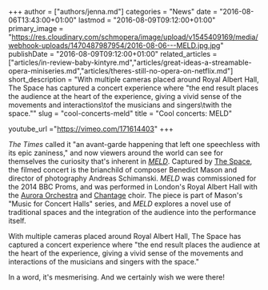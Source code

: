 +++
author = ["authors/jenna.md"]
categories = "News"
date = "2016-08-06T13:43:00+01:00"
lastmod = "2016-08-09T09:12:00+01:00"
primary_image = "https://res.cloudinary.com/schmopera/image/upload/v1545409169/media/webhook-uploads/1470487987954/2016-08-06---MELD.jpg.jpg"
publishDate = "2016-08-09T09:12:00+01:00"
related_articles = ["articles/in-review-baby-kintyre.md","articles/great-ideas-a-streamable-opera-miniseries.md","articles/theres-still-no-opera-on-netflix.md"]
short_description = "With multiple cameras placed around Royal Albert Hall, The Space has captured a concert experience where &quot;the end result places the audience at the heart of the experience, giving a vivid sense of the movements and interactions\tof the musicians and singers\twith the space.&quot;"
slug = "cool-concerts-meld"
title = "Cool concerts: MELD"

youtube_url ="https://vimeo.com/171614403"
+++

*The Times* called it "an avant-garde happening that left one speechless with its epic zaniness," and now viewers around the world can see for themselves the curiosity that's inherent in [*MELD*](https://vimeo.com/171614403). Captured by [The Space](https://www.thespace.org/), the filmed concert is the brianchild of composer Benedict Mason and director of photography Andreas Schimanski. *MELD* was commissioned for the 2014 BBC Proms, and was performed in London's Royal Albert Hall with the [Aurora Orchestra](/aurora-orchestra-fun-frankenstein/) and [Chantage](http://www.chantage.org/) choir. The piece is part of Mason's "Music for Concert Halls" series, and *MELD* explores a novel use of traditional spaces and the integration of the audience into the performance itself.

With multiple cameras placed around Royal Albert Hall, The Space has captured a concert experience where "the end result places the audience at the heart of the experience, giving a vivid sense of the movements and interactions	of the musicians and singers	with the space."

In a word, it's mesmerising. And we certainly wish we were there!
